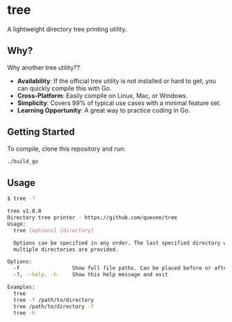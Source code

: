 # tree

A lightweight directory tree printing utility.

## Why?

Why another tree utility??

- **Availability**: If the official tree utility is not installed or hard to get, you can quickly compile this with Go.
- **Cross-Platform**: Easily compile on Linux, Mac, or Windows.
- **Simplicity**: Covers 99% of typical use cases with a minimal feature set.
- **Learning Opportunity**: A great way to practice coding in Go.


## Getting Started

To compile, clone this repository and run:
```bash
./build_go
```


## Usage

```bash
$ tree -?

tree v1.0.0
Directory tree printer - https://github.com/queone/tree
Usage:
  tree [options] [directory]

  Options can be specified in any order. The last specified directory will be used if
  multiple directories are provided.

Options:
  -f                 Show full file paths. Can be placed before or after the dir path.
  -?, --help, -h     Show this help message and exit

Examples:
  tree
  tree -f /path/to/directory
  tree /path/to/directory -f
  tree -h
```
